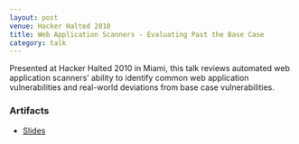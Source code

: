 ```yaml
---
layout: post
venue: Hacker Halted 2010
title: Web Application Scanners - Evaluating Past the Base Case
category: talk
---
```


Presented at Hacker Halted 2010 in Miami, this talk reviews automated web application scanners’ ability to identify common web application vulnerabilities and real-world deviations from base case vulnerabilities.

### Artifacts

* [Slides](/files/hacker_halted_2010.pdf)
